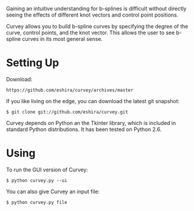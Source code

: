 Gaining an intuitive understanding for b-splines is difficult without directly
seeing the effects of different knot vectors and control point positions.

Curvey allows you to build b-spline curves by specifying the degree of the
curve, control points, and the knot vector. This allows the user to see b-spline
curves in its most general sense.

Setting Up
=====================

Download:

    https://github.com/eshira/curvey/archives/master

If you like living on the edge, you can download the latest git snapshot:

    $ git clone git://github.com/eshira/curvey.git

Curvey depends on Python an the Tkinter library, which is included in standard
Python distributions. It has been tested on Python 2.6.

Using
=====================

To run the GUI version of Curvey:

    $ python curvey.py --ui

You can also give Curvey an input file:

    $ python curvey.py file
